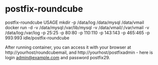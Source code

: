 # postfix-roundcube
postfix-roundcube
USAGE
mkdir -p /data/log /data/mysql /data/vmail
docker run -d -v /data/mysql:/var/lib/mysql -v /data/vmail/:/var/vmail -v /data/log:/var/log -p 25:25 -p 80:80 -p 110:110 -p 143:143 -p 465:465 -p 993:993 idle/postfix-roundcube

After running container, you can access it with your browser at http://yourhost/roundcubemail, and http://yourhost/postfixadmin - here is login admin@example.com and password postfix29.
